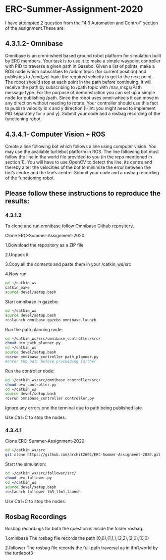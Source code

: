 # ERC-Summer-Assignment-2020
I have attempted 2 question from the "4.3 Automation and Control" section of the assignment.These are:

## 4.3.1.2- Omnibase
Omnibase is an omni-wheel based ground robot platform for simulation
built by ERC members. Your task is to use it to make a simple waypoint
controller with PID to traverse a given path in Gazebo. Given a list of
points, make a ROS node which subscribes to /odom topic (for current
position) and publishes to /cmd_vel topic the required velocity to get to
the next point. The robot should stop at each point in the path before
continuing. It will receive the path by subscribing to /path topic with
/nav_msgs/Path message type. For the purpose of demonstration you can
set up a simple node for publishing /path.
Since the robot uses omni-wheels it can move in any direction without
needing to rotate. Your controller should use this fact to publish velocity in
x and y direction [Hint: you might need to implement PID separately for x
and y]. Submit your code and a rosbag recording of the functioning robot.

## 4.3.4.1- Computer Vision + ROS
Create a line following bot which follows a line using computer vision.
You may use the available turtlebot platform in ROS. The line following bot
must follow the line in the world file provided to you (in the repo
mentioned in section 1). You will have to use OpenCV to detect the line,
its centre and thereby alter the velocities of the bot to minimize the error
between the bot’s centre and the line’s centre. Submit your code and a
rosbag recording of the functioning robot.

## Please follow these instructions to reproduce the results:
### 4.3.1.2
To clone and run omnibase follow [Omnibase Github repository](https://github.com/ERC-BPGC/omnibase).

Clone ERC-Summer-Assignment-2020:

  1.Download the repository as a ZIP file

  2.Unpack it

  3.Copy all the contents and paste them in your /catkin_ws/src

  4.Now run:
```bash
cd ~/catkin_ws
catkin_make
source devel/setup.bash
```
Start omnibase in gazebo:
```bash
cd ~/catkin_ws
source devel/setup.bash
roslaunch omnibase_gazebo omnibase.launch
```
Run the path planning node:
```bash
cd ~/catkin_ws/src/omnibase_controller/src/
chmod u+x path_planner.py 
cd ~/catkin_ws
source devel/setup.bash
rosrun omnibase_controller path_planner.py
#Enter the path before proceeding further
```
Run the controller node:
```bash
cd ~/catkin_ws/src/omnibase_controller/src/
chmod u+x controller.py
cd ~/catkin_ws
source devel/setup.bash
rosrun omnibase_controller controller.py
```
Ignore any errors onn the terminal due to path being published late

Use Ctrl+C to stop the nodes.

### 4.3.4.1
Clone ERC-Summer-Assignment-2020:
```bash
cd ~/catkin_ws/src
git clone https://github.com/archit2604/ERC-Summer-Assignment-2020.git
```
Start the simulation:
```bash
cd ~/catkin_ws/src/follower/src/
chmod u+x follower.py
cd ~/catkin_ws
source devel/setup.bash
roslaunch follower tb3_lfm1.launch
```
Use Ctrl+C to stop the nodes.

## Rosbag Recordings
Rosbag recordings for both the question is inside the folder rosbag.

1.omnibase
The rosbag file records the path (0,0),(1,1,),(2,2),(2,0),(0,0)

2.follower
The rosbag file records the full path traversal as in lfm1.world by the turtlebot3 
